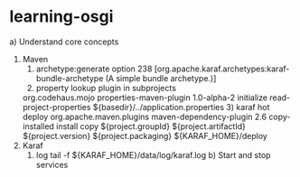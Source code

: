 learning-osgi
=============

a) Understand core concepts
   1. Maven 
      1) archetype:generate option 238 [org.apache.karaf.archetypes:karaf-bundle-archetype (A simple bundle archetype.)]
      2) property lookup plugin in subprojects
      <plugin>
        <groupId>org.codehaus.mojo</groupId>
        <artifactId>properties-maven-plugin</artifactId>
        <version>1.0-alpha-2</version>
        <executions>
          <execution>
            <phase>initialize</phase>
            <goals>
              <goal>read-project-properties</goal>
            </goals>
            <configuration>
              <files>
                <file>${basedir}/../application.properties</file>
              </files>
            </configuration>
          </execution>
        </executions>
      </plugin>
      3) karaf hot deploy
      <plugin>
        <groupId>org.apache.maven.plugins</groupId>
        <artifactId>maven-dependency-plugin</artifactId>
        <version>2.6</version>
        <executions>
          <execution>
            <id>copy-installed</id>
            <phase>install</phase>
            <goals>
              <goal>copy</goal>
            </goals>
            <configuration>
              <artifactItems>
                <artifactItem>
                  <groupId>${project.groupId}</groupId>
                  <artifactId>${project.artifactId}</artifactId>
                  <version>${project.version}</version>
                  <type>${project.packaging}</type>
                </artifactItem>
              </artifactItems>
              <outputDirectory>${KARAF_HOME}/deploy</outputDirectory>
            </configuration>
          </execution>
        </executions>
      </plugin>      
   2. Karaf
      1) log
      	 tail -f ${KARAF_HOME}/data/log/karaf.log
b) Start and stop services